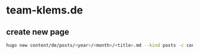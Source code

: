 # team-klems.de

## create new page

```bash
hugo new content/de/posts/<year>/<month>/<title>.md --kind posts -c content/de
```
